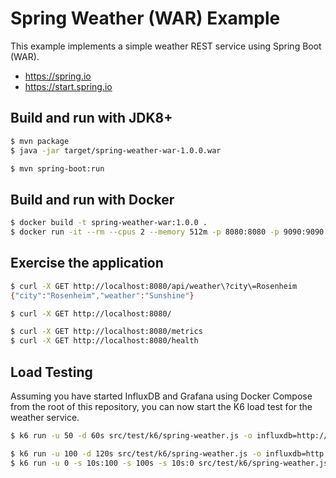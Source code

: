 # Spring Weather (WAR) Example

This example implements a simple weather REST service using Spring Boot (WAR).

- https://spring.io
- https://start.spring.io

## Build and run with JDK8+

```bash
$ mvn package
$ java -jar target/spring-weather-war-1.0.0.war

$ mvn spring-boot:run
```

## Build and run with Docker

```bash
$ docker build -t spring-weather-war:1.0.0 .
$ docker run -it --rm --cpus 2 --memory 512m -p 8080:8080 -p 9090:9090 spring-weather-war:1.0.0
```

## Exercise the application

```bash
$ curl -X GET http://localhost:8080/api/weather\?city\=Rosenheim
{"city":"Rosenheim","weather":"Sunshine"}

$ curl -X GET http://localhost:8080/

$ curl -X GET http://localhost:8080/metrics
$ curl -X GET http://localhost:8080/health
```

## Load Testing 

Assuming you have started InfluxDB and Grafana using Docker Compose from the root of this repository, you can now start
the K6 load test for the weather service.

```bash
$ k6 run -u 50 -d 60s src/test/k6/spring-weather.js -o influxdb=http://localhost:8086/k6

$ k6 run -u 100 -d 120s src/test/k6/spring-weather.js -o influxdb=http://localhost:8086/k6
$ k6 run -u 0 -s 10s:100 -s 100s -s 10s:0 src/test/k6/spring-weather.js -o influxdb=http://localhost:8086/k6
```
